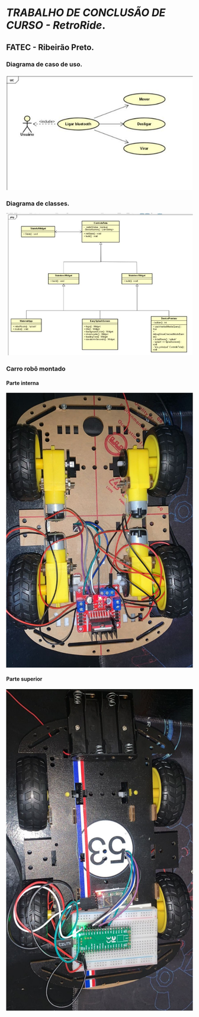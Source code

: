 # *TRABALHO DE CONCLUSÃO DE CURSO - RetroRide*.

## FATEC - Ribeirão Preto.

### Diagrama de caso de uso.

<img src="assets/diagrama01.jpeg" alt="Texto Alternativo">

### Diagrama de classes.

<img src="assets/diagrama02.jpeg" alt="Texto Alternativo">

### **Carro robô montado**
#### **Parte interna**

<img src="assets/carro_parte_interna.jpeg" alt="Texto Alternativo">

#### **Parte superior**

<img src="assets/carro_parte_superior.jpeg" alt="Texto Alternativo">


